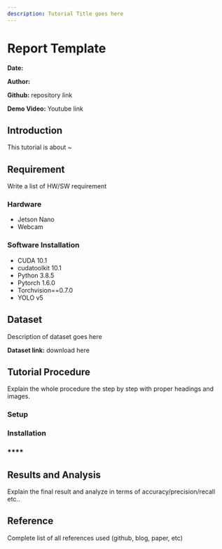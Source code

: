 ```yaml
---
description: Tutorial Title goes here
---
```


# Report Template

**Date:**

**Author:**

**Github:** repository link

**Demo Video:** Youtube link



## Introduction

This tutorial is about \~

## Requirement

Write a list of HW/SW requirement

### Hardware

* Jetson Nano
* Webcam

### Software Installation

* CUDA 10.1
* cudatoolkit 10.1
* Python 3.8.5
* Pytorch 1.6.0
* Torchvision==0.7.0
* YOLO v5

## Dataset

Description of dataset goes here

**Dataset link:** download here

## Tutorial Procedure

Explain the whole procedure the step by step with proper headings and images.

### Setup

### Installation

### \*\*\*\*

## Results and Analysis

Explain the final result and analyze in terms of accuracy/precision/recall etc..

## Reference

Complete list of all references used (github, blog, paper, etc)

